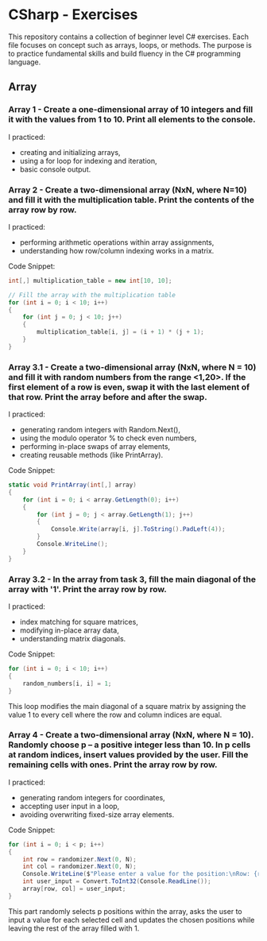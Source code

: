 # CSharp - Exercises
This repository contains a collection of beginner level C# exercises. Each file focuses on concept such as arrays, loops, or methods. The purpose is to practice fundamental skills and build fluency in the C# programming language.

## Array

### Array 1 - Create a one-dimensional array of 10 integers and fill it with the values from 1 to 10. Print all elements to the console.

I practiced:
- creating and initializing arrays,
- using a for loop for indexing and iteration,
- basic console output.


### Array 2 - Create a two-dimensional array (NxN, where N=10) and fill it with the multiplication table. Print the contents of the array row by row.

I practiced:
- performing arithmetic operations within array assignments,
- understanding how row/column indexing works in a matrix.

Code Snippet:
```C#
int[,] multiplication_table = new int[10, 10];

// Fill the array with the multiplication table
for (int i = 0; i < 10; i++)
{
    for (int j = 0; j < 10; j++)
    {
        multiplication_table[i, j] = (i + 1) * (j + 1);
    }
}
```


### Array 3.1 - Create a two-dimensional array (NxN, where N = 10) and fill it with random numbers from the range <1,20>. If the first element of a row is even, swap it with the last element of that row. Print the array before and after the swap.

I practiced:
- generating random integers with Random.Next(),
- using the modulo operator % to check even numbers,
- performing in-place swaps of array elements,
- creating reusable methods (like PrintArray).

Code Snippet:
```C#
static void PrintArray(int[,] array)
{
    for (int i = 0; i < array.GetLength(0); i++)
    {
        for (int j = 0; j < array.GetLength(1); j++)
        {
            Console.Write(array[i, j].ToString().PadLeft(4));
        }
        Console.WriteLine();
    }
}
```


### Array 3.2 - In the array from task 3, fill the main diagonal of the array with '1'. Print the array row by row.

I practiced:
- index matching for square matrices,
- modifying in-place array data,
- understanding matrix diagonals.

Code Snippet:
```C#
for (int i = 0; i < 10; i++)
{
    random_numbers[i, i] = 1;
}
```
This loop modifies the main diagonal of a square matrix by assigning the value 1 to every cell where the row and column indices are equal.


### Array 4 - Create a two-dimensional array (NxN, where N = 10). Randomly choose p – a positive integer less than 10. In p cells at random indices, insert values provided by the user. Fill the remaining cells with ones. Print the array row by row.

I practiced:
- generating random integers for coordinates,
- accepting user input in a loop,
- avoiding overwriting fixed-size array elements.

Code Snippet:
```C#
for (int i = 0; i < p; i++)
{
    int row = randomizer.Next(0, N);
    int col = randomizer.Next(0, N);
    Console.WriteLine($"Please enter a value for the position:\nRow: {row + 1}, Column: {col + 1}");
    int user_input = Convert.ToInt32(Console.ReadLine());
    array[row, col] = user_input;
}
```
This part randomly selects p positions within the array, asks the user to input a value for each selected cell and updates the chosen positions while leaving the rest of the array filled with 1.

































